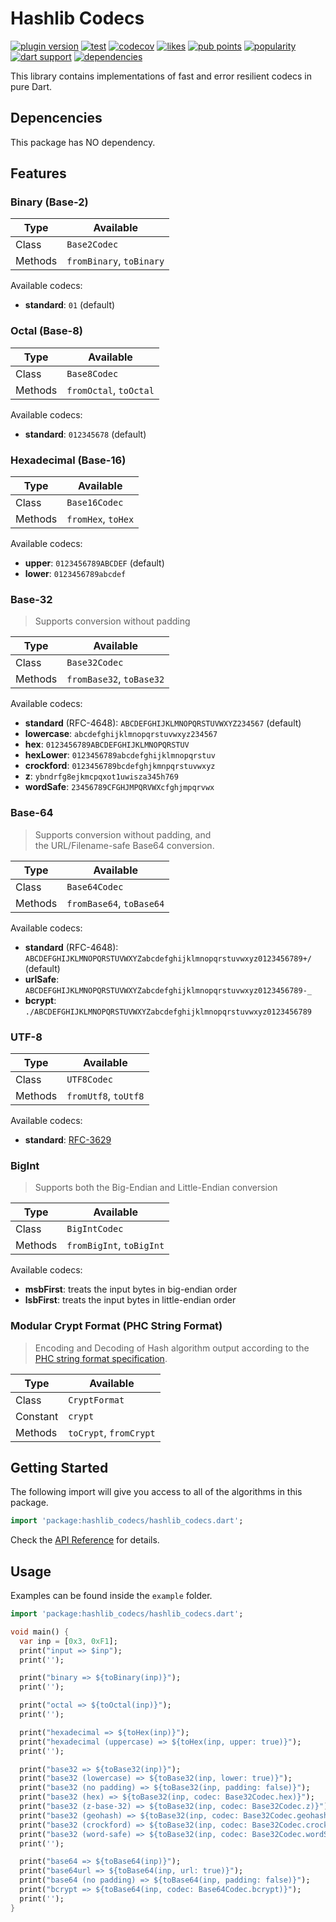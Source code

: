 # Hashlib Codecs

[![plugin version](https://img.shields.io/pub/v/hashlib_codecs?label=pub)](https://pub.dev/packages/hashlib_codecs)
[![test](https://github.com/bitanon/hashlib_codecs/actions/workflows/test.yml/badge.svg?branch=master)](https://github.com/bitanon/hashlib_codecs/actions/workflows/test.yml)
[![codecov](https://codecov.io/gh/bitanon/hashlib_codecs/graph/badge.svg?token=ISIYJ8MNI0)](https://codecov.io/gh/bitanon/hashlib_codecs)
[![likes](https://img.shields.io/pub/likes/hashlib_codecs?logo=dart)](https://pub.dev/packages/hashlib_codecs/score)
[![pub points](https://img.shields.io/pub/points/hashlib_codecs?logo=dart&color=teal)](https://pub.dev/packages/hashlib_codecs/score)
[![popularity](https://img.shields.io/pub/popularity/hashlib_codecs?logo=dart)](https://pub.dev/packages/hashlib_codecs/score)
[![dart support](https://img.shields.io/badge/dart-%3e%3d%202.19.0-39f?logo=dart)](https://dart.dev/guides/whats-new#september-8-2021-214-release)
[![dependencies](https://img.shields.io/badge/dependencies-zero-889)](https://github.com/bitanon/hashlib_codecs/blob/master/pubspec.yaml)

<!-- [![test](https://github.com/bitanon/hashlib_codecs/actions/workflows/test.yml/badge.svg)](https://github.com/bitanon/hashlib_codecs/actions/workflows/test.yml) -->

This library contains implementations of fast and error resilient codecs in pure Dart.

## Depencencies

This package has NO dependency.

## Features

### Binary (Base-2)

| Type    | Available                |
| ------- | ------------------------ |
| Class   | `Base2Codec`             |
| Methods | `fromBinary`, `toBinary` |

Available codecs:

- **standard**: `01` (default)

### Octal (Base-8)

| Type    | Available              |
| ------- | ---------------------- |
| Class   | `Base8Codec`           |
| Methods | `fromOctal`, `toOctal` |

Available codecs:

- **standard**: `012345678` (default)

### Hexadecimal (Base-16)

| Type    | Available          |
| ------- | ------------------ |
| Class   | `Base16Codec`      |
| Methods | `fromHex`, `toHex` |

Available codecs:

- **upper**: `0123456789ABCDEF` (default)
- **lower**: `0123456789abcdef`

### Base-32

> Supports conversion without padding

| Type    | Available                |
| ------- | ------------------------ |
| Class   | `Base32Codec`            |
| Methods | `fromBase32`, `toBase32` |

Available codecs:

- **standard** (RFC-4648): `ABCDEFGHIJKLMNOPQRSTUVWXYZ234567` (default)
- **lowercase**: `abcdefghijklmnopqrstuvwxyz234567`
- **hex**: `0123456789ABCDEFGHIJKLMNOPQRSTUV`
- **hexLower**: `0123456789abcdefghijklmnopqrstuv`
- **crockford**: `0123456789bcdefghjkmnpqrstuvwxyz`
- **z**: `ybndrfg8ejkmcpqxot1uwisza345h769`
- **wordSafe**: `23456789CFGHJMPQRVWXcfghjmpqrvwx`

### Base-64

> Supports conversion without padding, and <br>
> the URL/Filename-safe Base64 conversion.

| Type    | Available                |
| ------- | ------------------------ |
| Class   | `Base64Codec`            |
| Methods | `fromBase64`, `toBase64` |

Available codecs:

- **standard** (RFC-4648): `ABCDEFGHIJKLMNOPQRSTUVWXYZabcdefghijklmnopqrstuvwxyz0123456789+/` (default)
- **urlSafe**: `ABCDEFGHIJKLMNOPQRSTUVWXYZabcdefghijklmnopqrstuvwxyz0123456789-_`
- **bcrypt**: `./ABCDEFGHIJKLMNOPQRSTUVWXYZabcdefghijklmnopqrstuvwxyz0123456789`

### UTF-8

| Type    | Available            |
| ------- | -------------------- |
| Class   | `UTF8Codec`          |
| Methods | `fromUtf8`, `toUtf8` |

Available codecs:

- **standard**: [RFC-3629](https://datatracker.ietf.org/doc/html/rfc3629)

### BigInt

> Supports both the Big-Endian and Little-Endian conversion

| Type    | Available                |
| ------- | ------------------------ |
| Class   | `BigIntCodec`            |
| Methods | `fromBigInt`, `toBigInt` |

Available codecs:

- **msbFirst**: treats the input bytes in big-endian order
- **lsbFirst**: treats the input bytes in little-endian order

### Modular Crypt Format (PHC String Format)

> Encoding and Decoding of Hash algorithm output according to the
> [PHC string format specification](https://github.com/P-H-C/phc-string-format/blob/master/phc-sf-spec.md).

| Type     | Available              |
| -------- | ---------------------- |
| Class    | `CryptFormat`          |
| Constant | `crypt`                |
| Methods  | `toCrypt`, `fromCrypt` |

## Getting Started

The following import will give you access to all of the algorithms in this package.

```dart
import 'package:hashlib_codecs/hashlib_codecs.dart';
```

Check the [API Reference](https://pub.dev/documentation/hashlib_codecs/latest/hashlib_codecs/hashlib_codecs-library.html) for details.

## Usage

Examples can be found inside the `example` folder.

```dart
import 'package:hashlib_codecs/hashlib_codecs.dart';

void main() {
  var inp = [0x3, 0xF1];
  print("input => $inp");
  print('');

  print("binary => ${toBinary(inp)}");
  print('');

  print("octal => ${toOctal(inp)}");
  print('');

  print("hexadecimal => ${toHex(inp)}");
  print("hexadecimal (uppercase) => ${toHex(inp, upper: true)}");
  print('');

  print("base32 => ${toBase32(inp)}");
  print("base32 (lowercase) => ${toBase32(inp, lower: true)}");
  print("base32 (no padding) => ${toBase32(inp, padding: false)}");
  print("base32 (hex) => ${toBase32(inp, codec: Base32Codec.hex)}");
  print("base32 (z-base-32) => ${toBase32(inp, codec: Base32Codec.z)}");
  print("base32 (geohash) => ${toBase32(inp, codec: Base32Codec.geohash)}");
  print("base32 (crockford) => ${toBase32(inp, codec: Base32Codec.crockford)}");
  print("base32 (word-safe) => ${toBase32(inp, codec: Base32Codec.wordSafe)}");
  print('');

  print("base64 => ${toBase64(inp)}");
  print("base64url => ${toBase64(inp, url: true)}");
  print("base64 (no padding) => ${toBase64(inp, padding: false)}");
  print("bcrypt => ${toBase64(inp, codec: Base64Codec.bcrypt)}");
  print('');
}
```
